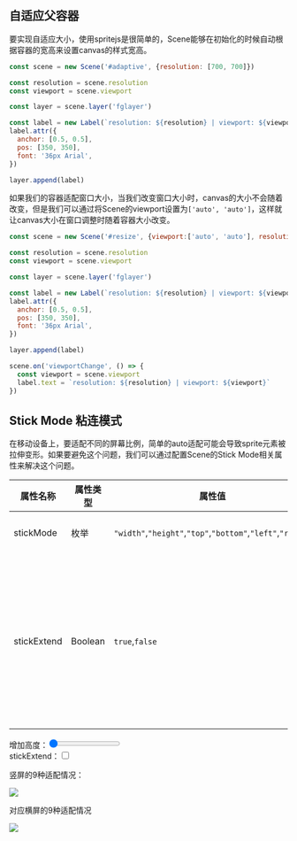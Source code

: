 <style>
  #resolution-adaptive {
    width: 350px;
    height: 350px;
  }
</style>

## 自适应父容器

要实现自适应大小，使用spritejs是很简单的，Scene能够在初始化的时候自动根据容器的宽高来设置canvas的样式宽高。

```js
const scene = new Scene('#adaptive', {resolution: [700, 700]})

const resolution = scene.resolution
const viewport = scene.viewport

const layer = scene.layer('fglayer')

const label = new Label(`resolution: ${resolution} | viewport: ${viewport}`)
label.attr({
  anchor: [0.5, 0.5],
  pos: [350, 350],
  font: '36px Arial',
})

layer.append(label)
```

<div id="adaptive" class="sprite-container"></div>

如果我们的容器适配窗口大小，当我们改变窗口大小时，canvas的大小不会随着改变，但是我们可以通过将Scene的viewport设置为`['auto', 'auto']`，这样就让canvas大小在窗口调整时随着容器大小改变。

```js
const scene = new Scene('#resize', {viewport:['auto', 'auto'], resolution: [770, 770]})

const resolution = scene.resolution
const viewport = scene.viewport

const layer = scene.layer('fglayer')

const label = new Label(`resolution: ${resolution} | viewport: ${viewport}`)
label.attr({
  anchor: [0.5, 0.5],
  pos: [350, 350],
  font: '36px Arial',
})

layer.append(label)

scene.on('viewportChange', () => {
  const viewport = scene.viewport
  label.text = `resolution: ${resolution} | viewport: ${viewport}`
})
```

<div id="resize" class="sprite-container"></div>

## Stick Mode 粘连模式

在移动设备上，要适配不同的屏幕比例，简单的auto适配可能会导致sprite元素被拉伸变形。如果要避免这个问题，我们可以通过配置Scene的Stick Mode相关属性来解决这个问题。

| 属性名称 | 属性类型 | 属性值 | 属性说明 |
| --- | --- | --- | --- |
| stickMode | 枚举 | `"width"`,`"height"`,`"top"`,`"bottom"`,`"left"`,`"right"` | 6种适配容器的粘连模式 |
| stickExtend | Boolean | `true`,`false` | 如果在前面的任何一种粘连模式中，Canvas宽/高小于容器宽/高时，stickExtend如果设为true，那么将Canvas宽高补齐到容器的宽高 |

<div id="sticky">
  <div id="stickMode"  class="sprite-container"></div>
  <div id="control">
    <div>增加高度：<input id="heightBtn" type="range" value="0"></input></div>
    <div>stickExtend：<input id="extendBtn" type="checkbox"></input></div>
  </div>
</div>

竖屏的9种适配情况：

![](https://s1.ssl.qhres.com/static/e65fd506d3628cb8.svg)

对应横屏的9种适配情况

![](https://s1.ssl.qhres.com/static/9b11bf3144fbe59a.svg)

<script>
const {Scene, Layer, Sprite, Label, Path, Group} = spritejs

;(function(){
  const scene = new Scene('#adaptive', {resolution: [700, 700]})

  const resolution = scene.resolution
  const viewport = scene.viewport

  const layer = scene.layer('fglayer')
  
  const label = new Label(`resolution: ${resolution} | viewport: ${viewport}`)
  label.attr({
    anchor: [0.5, 0.5],
    pos: [350, 350],
    font: '36px Arial',
  })

  layer.append(label)
})()

;(function(){
  const scene = new Scene('#resize', {viewport:['auto', 'auto'], resolution: [770, 770]})

  const resolution = scene.resolution
  const viewport = scene.viewport

  const layer = scene.layer('fglayer')
  
  const label = new Label(`resolution: ${resolution} | viewport: ${viewport}`)
  label.attr({
    anchor: [0.5, 0.5],
    pos: [350, 350],
    font: '36px Arial',
  })

  layer.append(label)

  scene.on('viewportChange', () => {
    const viewport = scene.viewport
    label.text = `resolution: ${resolution} | viewport: ${viewport}`
  })
})()

;(function(){
  const scene = new Scene('#stickMode', {
    viewport:['auto', 'auto'], 
    resolution: [640, 1000],
    stickMode: 'width',
    // renderMode: 'repaintDirty',
  })

  heightBtn.addEventListener('change', evt => {
    stickMode.style.paddingBottom = `${50 + evt.target.value / 2}%`
    scene.updateViewport()
  })

  extendBtn.addEventListener('click', evt => {
    scene.stickExtend = evt.target.checked
    scene.updateViewport().updateResolution()
  })

  scene.preload({id: 'snow', src: 'https://p5.ssl.qhimg.com/t01bfde08606e87f1fe.png'},
    {id:'cloud', src: 'https://p5.ssl.qhimg.com/t01d2ff600bae7fe897.png'})
    .then(function(){
      const layer = scene.layer('fglayer')

      const cloud = new Sprite('cloud')
      cloud.attr({
        anchor: [0.5, 0],
        pos: [320, -50],
        size: [200, 130],
      })
      layer.append(cloud)

      function addRandomSnow(){
        const snow = new Sprite('snow')
        const x0 = 20 + Math.random() * 600, y0 = 0
        snow.attr({
          anchor: [0.5, 0.5],
          pos: [x0, y0],
          size: [50, 50],
        })

        snow.animate([
          {x: x0 - 10},
          {x: x0 + 10},
        ], {
          duration: 1000,
          fill: 'forwards',
          direction: 'alternate',
          iterations: Infinity,
          easing: 'ease-in-out',
        })

        const dropAnim = snow.animate([
          {y: -200, rotate: 0},
          {y: 2000, rotate: 1880},
        ], {
          duration: 15000,
          fill: 'forwards',          
        })

        dropAnim.finished.then(function() {
          snow.remove()
        })

        layer.append(snow)
      }

      setInterval(addRandomSnow, 200)
    })
})()
</script>
